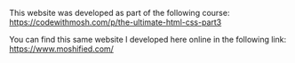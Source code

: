 This website was developed as part of the following course: https://codewithmosh.com/p/the-ultimate-html-css-part3

You can find this same website I developed here online in the following link: https://www.moshified.com/
